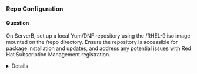 ### Repo Configuration

#### Question


On ServerB, set up a local Yum/DNF repository using the /RHEL-9.iso image mounted on the /repo directory. Ensure the repository is accessible for package installation and updates, and address any potential issues with Red Hat Subscription Management registration.


<details>


Overall explanation

1. Create the mount point:
$ sudo mkdir /repo

2. Mount the ISO image:

Option 1: Persistent mounting in fstab (recommended for frequent use):
```bash    
$ su -c 'echo "/RHEL-9.iso /repo iso9660 loop 0 0" >> /etc/fstab'
$ mount -a
```

Option 2: Manual mounting for one-time or infrequent use:
```bash
$ sudo mount -o loop /RHEL-9.iso /repo
```

Both approaches are valid, but the "iso9660 loop" option is often explicitly used when dealing with ISO files to make it clear that a loopback device is involved in the mounting process.


3. Configure the repository:

    $ sudo cp -v /repo/media.repo /etc/yum.repos.d/rhel9.repo
    $ sudo chmod 644 /etc/yum.repos.d/rhel9.repo
    $ sudo vi /etc/yum.repos.d/rhel9.repo


Replace the content with:

    [InstallMedia-BaseOS]
    name=RHEL 9 - BaseOS
    metadata_expire=-1
    gpgcheck=0
    enabled=1
    baseurl=file:///repo/BaseOS/
     
    [InstallMedia-AppStream]
    name=RHEL 9 - AppStream
    metadata_expire=-1
    gpgcheck=0
    enabled=1
    baseurl=file:///repo/AppStream/


4. Clean metadata and cache:
```bash
$ sudo dnf clean all
```

5. Address subscription-manager warnings (optional):
```bash
# Optional for cleaning local subscription data
$ sudo subscription-manager clean 
```
$ sudo vi /etc/yum/pluginconf.d/subscription-manager.conf
Set enabled=0 to suppress warnings if not registered.

6. Verify the repository:
$ sudo dnf repolist 

</details>





